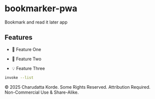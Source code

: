 # bookmarker-pwa

Bookmark and read it later app

## Features

- 🌟 Feature One

- 🚀 Feature Two

- 💡 Feature Three

```bash
invoke --list
```

© 2025 Charudatta Korde. Some Rights Reserved. Attribution Required. Non-Commercial Use & Share-Alike.
